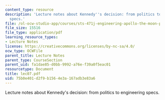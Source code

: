 ```yaml
---
content_type: resource
description: 'Lecture notes about Kennedy''s decision: from politics to engineering
  specs.'
file: /ol-ocw-studio-app/courses/sts-471j-engineering-apollo-the-moon-project-as-a-complex-system-spring-2007/75b0e401d2f9b1564e3a167adb3e83a6_lec07.pdf
file_size: 15516
file_type: application/pdf
learning_resource_types:
- Lecture Notes
license: https://creativecommons.org/licenses/by-nc-sa/4.0/
ocw_type: OCWFile
parent_title: Lecture Notes
parent_type: CourseSection
parent_uid: fa1dae85-d0bb-9992-a76e-f39a0f5eac01
resourcetype: Document
title: lec07.pdf
uid: 75b0e401-d2f9-b156-4e3a-167adb3e83a6
---
```

Lecture notes about Kennedy's decision: from politics to engineering specs.
